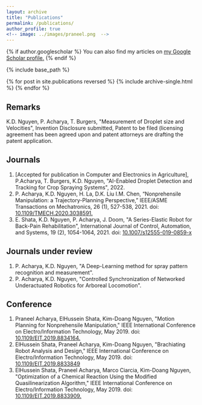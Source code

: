 ```yaml
---
layout: archive
title: "Publications"
permalink: /publications/
author_profile: true
<!-- image: ../images/praneel.png  -->
---
```


{% if author.googlescholar %}
  You can also find my articles on <u><a href="{{author.googlescholar}}">my Google Scholar profile</a>.</u>
{% endif %}

{% include base_path %}

{% for post in site.publications reversed %}
  {% include archive-single.html %}
{% endfor %}

<!-- Publications -->
<!-- ====== -->

Remarks
---
K.D. Nguyen, P. Acharya, T. Burgers, "Measurement of Droplet size and Velocities", Invention Disclosure submitted, Patent to be filed (licensing agreement has been agreed upon and patent attorneys are drafting the patent application.

Journals
---
1. [Accepted for publication in Computer and Electronics in Agriculture], P.Acharya, T. Burgers, K.D. Nguyen, "AI-Enabled Droplet Detection and Tracking for Crop Spraying Systems", 2022.
2. P. Acharya, K.D. Nguyen, H. La, D.K. Liu I.M. Chen, “Nonprehensile Manipulation: a Trajectory-Planning Perspective,”
IEEE/ASME Transactions on Mechatronics, 26 (1), 527-538, 2021. doi: [10.1109/TMECH.2020.3038591.](https://ieeexplore.ieee.org/document/9262053) 
3. E. Shata, K.D. Nguyen, P. Acharya, J. Doom, "A Series-Elastic Robot for Back-Pain Rehabilitation",
International Journal of Control, Automation, and Systems, 19 (2), 1054-1064, 2021. doi: [10.1007/s12555-019-0859-x](https://link.springer.com/article/10.1007/s12555-019-0859-x#citeas)

Journals under review
---
1. P. Acharya, K.D. Nguyen, "A Deep-Learning method for spray pattern recognition and measurement".
2. P. Acharya, K.D. Nguyen, "Controlled Synchronization of Networked Underactuated Robotics for Arboreal Locomotion".


<!-- ![]({{page.image | relative_url}}) -->

Conference
---
1. Praneel Acharya, ElHussein Shata, Kim-Doang Nguyen, "Motion Planning for Nonprehensile Manipulation,"
IEEE International Conference on Electro/Information Technology, May 2019. doi: [10.1109/EIT.2019.8834164.](https://ieeexplore.ieee.org/abstract/document/8834164)
2. ElHussein Shata, Praneel Acharya, Kim-Doang Nguyen, "Brachiating Robot Analysis and Design,"
IEEE International Conference on Electro/Information Technology, May 2019. doi: [10.1109/EIT.2019.8833849](https://ieeexplore.ieee.org/document/8833849)
3. ElHussein Shata, Praneel Acharya, Marco Ciarcia, Kim-Doang Nguyen, "Optimization of a Chemical Reaction Using the Modified Quasilinearization Algorithm," IEEE International Conference on Electro/Information Technology, May 2019. doi: [10.1109/EIT.2019.8833909.](https://ieeexplore.ieee.org/abstract/document/8833909)



